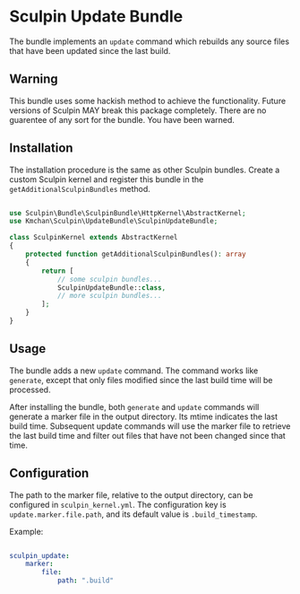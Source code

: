 
# Sculpin Update Bundle

The bundle implements an `update` command which rebuilds any source files
that have been updated since the last build.

## Warning

This bundle uses some hackish method to achieve the functionality. Future
versions of Sculpin MAY break this package completely. There are no
guarentee of any sort for the bundle. You have been warned.

## Installation

The installation procedure is the same as other Sculpin bundles. Create a
custom Sculpin kernel and register this bundle in the
`getAdditionalSculpinBundles` method.

```php

use Sculpin\Bundle\SculpinBundle\HttpKernel\AbstractKernel;
use Kmchan\Sculpin\UpdateBundle\SculpinUpdateBundle;

class SculpinKernel extends AbstractKernel
{
	protected function getAdditionalSculpinBundles(): array
	{
		return [
			// some sculpin bundles...
			SculpinUpdateBundle::class,
			// more sculpin bundles...
		];
	}
}

```

## Usage

The bundle adds a new `update` command. The command works like `generate`,
except that only files modified since the last build time will be processed.

After installing the bundle, both `generate` and `update` commands will
generate a marker file in the output directory. Its mtime indicates the last
build time. Subsequent update commands will use the marker file to retrieve
the last build time and filter out files that have not been changed since
that time.

## Configuration

The path to the marker file, relative to the output directory, can be
configured in `sculpin_kernel.yml`. The configuration key is
`update.marker.file.path`, and its default value is `.build_timestamp`.

Example:

```yaml

sculpin_update:
    marker:
        file:
            path: ".build"

```


